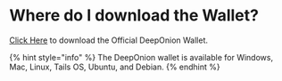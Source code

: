 # Where do I download the Wallet?

[Click Here](https://deeponion.org/#download) to download the Official DeepOnion Wallet.

{% hint style="info" %}
The DeepOnion wallet is available for Windows, Mac, Linux, Tails OS, Ubuntu, and Debian.
{% endhint %}

  


